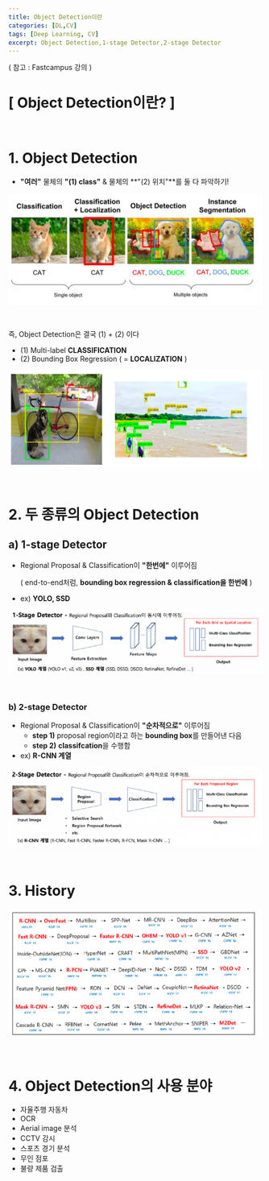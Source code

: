 ```yaml
---
title: Object Detection이란
categories: [DL,CV]
tags: [Deep Learning, CV]
excerpt: Object Detection,1-stage Detector,2-stage Detector
---
```


<script src="https://cdn.mathjax.org/mathjax/latest/MathJax.js?config=TeX-AMS-MML_HTMLorMML" type="text/javascript"></script>

( 참고 : Fastcampus 강의 )

# [ Object Detection이란?  ]

<br>

# 1. Object Detection

- **"여러"** 물체의 **"(1) class"** & 물체의 **"(2) 위치"**를 둘 다 파악하기!

![figure2](/assets/img/cv/cv51.png)

<br>

즉, Object Detection은 결국 (1) + (2) 이다

- (1) Multi-label **CLASSIFICATION**
- (2) Bounding Box Regression ( = **LOCALIZATION** )

![figure2](/assets/img/cv/cv52.png)

<br>

# 2. 두 종류의 Object Detection

## a) 1-stage Detector

- Regional Proposal & Classification이 **"한번에"** 이루어짐

  ( end-to-end처럼, **bounding box regression & classification을 한번에** )

- ex) **YOLO, SSD**

![figure2](/assets/img/cv/cv53.png)

<br>

### b) 2-stage Detector

- Regional Proposal & Classification이 **"순차적으로"** 이루어짐
  - **step 1)** proposal region이라고 하는 **bounding box**를 만들어낸 다음
  - **step 2)** **classifcation**을 수행함
- ex) **R-CNN 계열**

![figure2](/assets/img/cv/cv54.png)

<br>

# 3. History

![figure2](/assets/img/cv/cv55.png)

<br>

# 4. Object Detection의 사용 분야

- 자율주행 자동차
- OCR
- Aerial image 분석
- CCTV 감시
- 스포츠 경기 분석
- 무인 점포
- 불량 제품 검출

<br>

